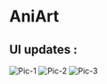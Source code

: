 # AniArt

## UI updates :

![Pic-1](./others/AniArt1.png)
![Pic-2](<./others/AniArt2.png>)
![Pic-3](<./others/AniArt3.png>)

